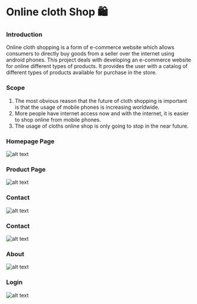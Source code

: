 # Online cloth Shop 🛍️  

### Introduction

 Online cloth shopping   is a form of e-commerce website which allows consumers to directly buy goods from a seller over the internet   using android phones. This project deals with developing an e-commerce   website for online different types of products. It provides the user with a catalog of different types   of products available for purchase in the store.

### Scope
1)  The most obvious reason that the future of cloth shopping is important is that the usage of mobile phones is increasing worldwide.
2) More people have internet access now and with the internet, it is easier to shop online from mobile phones. 
3) The usage of cloths online shop is only going to stop in the near future.


### Homepage Page

![alt text](image/readme-file/Home.png)


### Product Page
![alt text](image/readme-file/Product.png)


### Contact
![alt text](image/readme-file/Contact.png)


### Contact
![alt text](image/readme-file/About.png)

### About
![alt text](image/readme-file/About.png)

### Login
![alt text](image/readme-file/Login.png)

